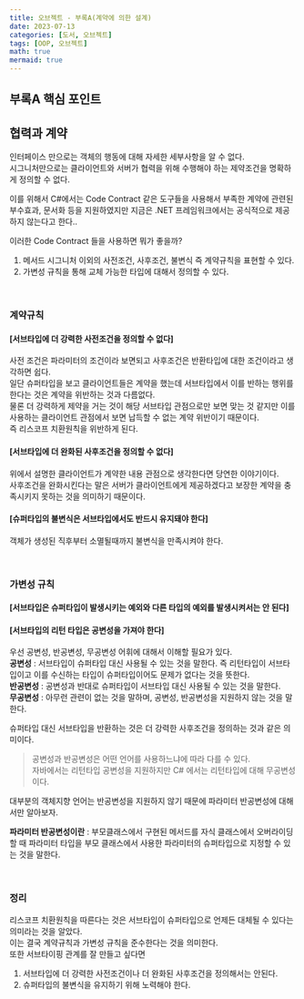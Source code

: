 ```yaml
---
title: 오브젝트 - 부록A(계약에 의한 설계)
date: 2023-07-13
categories: [도서, 오브젝트]
tags: [OOP, 오브젝트]
math: true
mermaid: true
---
```


## 부록A 핵심 포인트


## 협력과 계약

인터페이스 만으로는 객체의 행동에 대해 자세한 세부사항을 알 수 없다. <br>
시그니처만으로는 클라이언트와 서버가 협력을 위해 수행해야 하는 제약조건을 명확하게 정의할 수 없다. <br>

이를 위해서 C#에서는 Code Contract 같은 도구들을 사용해서 부족한 계약에 관련된 부수효과, 문서화 등을 지원하였지만 
지금은 .NET 프레임워크에서는 공식적으로 제공하지 않는다고 한다.. <br>

이러한 Code Contract 들을 사용하면 뭐가 좋을까? <br>

1. 메서드 시그니처 이외의 사전조건, 사후조건, 불변식 즉 계약규칙을 표현할 수 있다.
2. 가변성 규칙을 통해 교체 가능한 타입에 대해서 정의할 수 있다.

<br>

### 계약규칙

#### **[서브타입에 더 강력한 사전조건을 정의할 수 없다]**
사전 조건은 파라미터의 조건이라 보면되고 사후조건은 반환타입에 대한 조건이라고 생각하면 쉽다. <br>
일단 슈퍼타입을 보고 클라이언트들은 계약을 했는데 서브타입에서 이를 반하는 행위를 한다는 것은 계약을 위반하는 것과 다름없다. <br>
물론 더 강력하게 제약을 거는 것이 해당 서브타입 관점으로만 보면 맞는 것 같지만 이를 사용하는 클라이언트 관점에서 보면 납득할 수 없는 계약 위반이기 때문이다. <br>
즉 리스코프 치환원칙을 위반하게 된다. <br>

#### **[서브타입에 더 완화된 사후조건을 정의할 수 없다]**
위에서 설명한 클라이언트가 계약한 내용 관점으로 생각한다면 당연한 이야기이다. <br>
사후조건을 완화시킨다는 말은 서버가 클라이언트에게 제공하겠다고 보장한 계약을 충족시키지 못하는 것을 의미하기 때문이다. <br>

#### **[슈퍼타입의 불변식은 서브타입에서도 반드시 유지돼야 한다]**
객체가 생성된 직후부터 소멸될때까지 불변식을 만족시켜야 한다. <br> 

<br>

### 가변성 규칙

#### **[서브타입은 슈퍼타입이 발생시키는 예외와 다른 타입의 예외를 발생시켜서는 안 된다]**

#### **[서브타입의 리턴 타입은 공변성을 가져야 한다]**
우선 공변성, 반공변성, 무공변성 어휘에 대해서 이해할 필요가 있다. <br>
**공변성** : 서브타입이 슈퍼타입 대신 사용될 수 있는 것을 말한다. 즉 리턴타입이 서브타입이고 이를 수신하는 타입이 슈퍼타입이어도 문제가 없다는 것을 뜻한다. <br>
**반공변성** : 공변성과 반대로 슈퍼타입이 서브타입 대신 사용될 수 있는 것을 말한다. <br>
**무공변성** : 아무런 관련이 없는 것을 말하며, 공변성, 반공변성을 지원하지 않는 것을 말한다. <br>

슈퍼타입 대신 서브타입을 반환하는 것은 더 강력한 사후조건을 정의하는 것과 같은 의미이다. <br>

> 공변성과 반공변성은 어떤 언어를 사용하느냐에 따라 다를 수 있다. <br>
> 자바에서는 리턴타입 공변성을 지원하지만 C# 에서는 리턴타입에 대해 무공변성이다. <br>

대부분의 객체지향 언어는 반공변성을 지원하지 않기 때문에 파라미터 반공변성에 대해서만 알아보자. <br>

**파라미터 반공변성이란** : 부모클래스에서 구현된 메서드를 자식 클래스에서 오버라이딩할 때 파라미터 타입을 부모 클래스에서 사용한 파라미터의 슈퍼타입으로 지정할 수 있는 것을 말한다. <br>

<br>

### 정리
리스코프 치환원칙을 따른다는 것은 서브타입이 슈퍼타입으로 언제든 대체될 수 있다는 의미라는 것을 알았다. <br>
이는 결국 계약규칙과 가변성 규칙을 준수한다는 것을 의미한다. <br>
또한 서브타이핑 관계를 잘 만들고 싶다면 
1. 서브타입에 더 강력한 사전조건이나 더 완화된 사후조건을 정의해서는 안된다.
2. 슈퍼타입의 불변식을 유지하기 위해 노력해야 한다.



